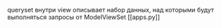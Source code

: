 queryset внутри view описывает набор данных, над которыми будут выполняться запросы от ModelViewSet
[[apps.py]]